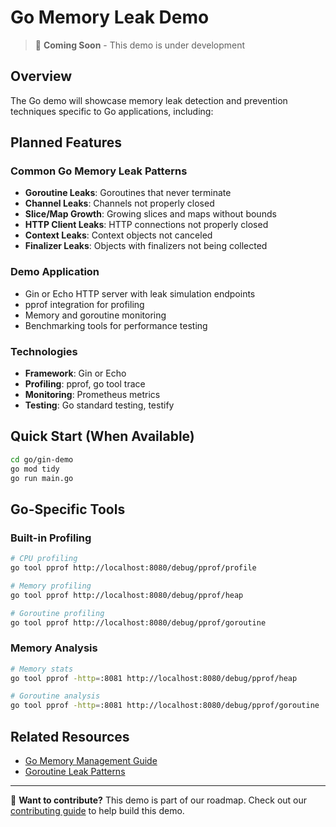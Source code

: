 # Go Memory Leak Demo

> 🚧 **Coming Soon** - This demo is under development

## Overview

The Go demo will showcase memory leak detection and prevention techniques specific to Go applications, including:

## Planned Features

### Common Go Memory Leak Patterns

- **Goroutine Leaks**: Goroutines that never terminate
- **Channel Leaks**: Channels not properly closed
- **Slice/Map Growth**: Growing slices and maps without bounds
- **HTTP Client Leaks**: HTTP connections not properly closed
- **Context Leaks**: Context objects not canceled
- **Finalizer Leaks**: Objects with finalizers not being collected

### Demo Application

- Gin or Echo HTTP server with leak simulation endpoints
- pprof integration for profiling
- Memory and goroutine monitoring
- Benchmarking tools for performance testing

### Technologies

- **Framework**: Gin or Echo
- **Profiling**: pprof, go tool trace
- **Monitoring**: Prometheus metrics
- **Testing**: Go standard testing, testify

## Quick Start (When Available)

```bash
cd go/gin-demo
go mod tidy
go run main.go
```

## Go-Specific Tools

### Built-in Profiling

```bash
# CPU profiling
go tool pprof http://localhost:8080/debug/pprof/profile

# Memory profiling
go tool pprof http://localhost:8080/debug/pprof/heap

# Goroutine profiling
go tool pprof http://localhost:8080/debug/pprof/goroutine
```

### Memory Analysis

```bash
# Memory stats
go tool pprof -http=:8081 http://localhost:8080/debug/pprof/heap

# Goroutine analysis
go tool pprof -http=:8081 http://localhost:8080/debug/pprof/goroutine
```

## Related Resources

- [Go Memory Management Guide](../languages/go.md)
- [Goroutine Leak Patterns](../patterns/goroutine-leaks.md)

---

📝 **Want to contribute?** This demo is part of our roadmap. Check out our [contributing guide](../../CONTRIBUTING.md) to help build this demo.
